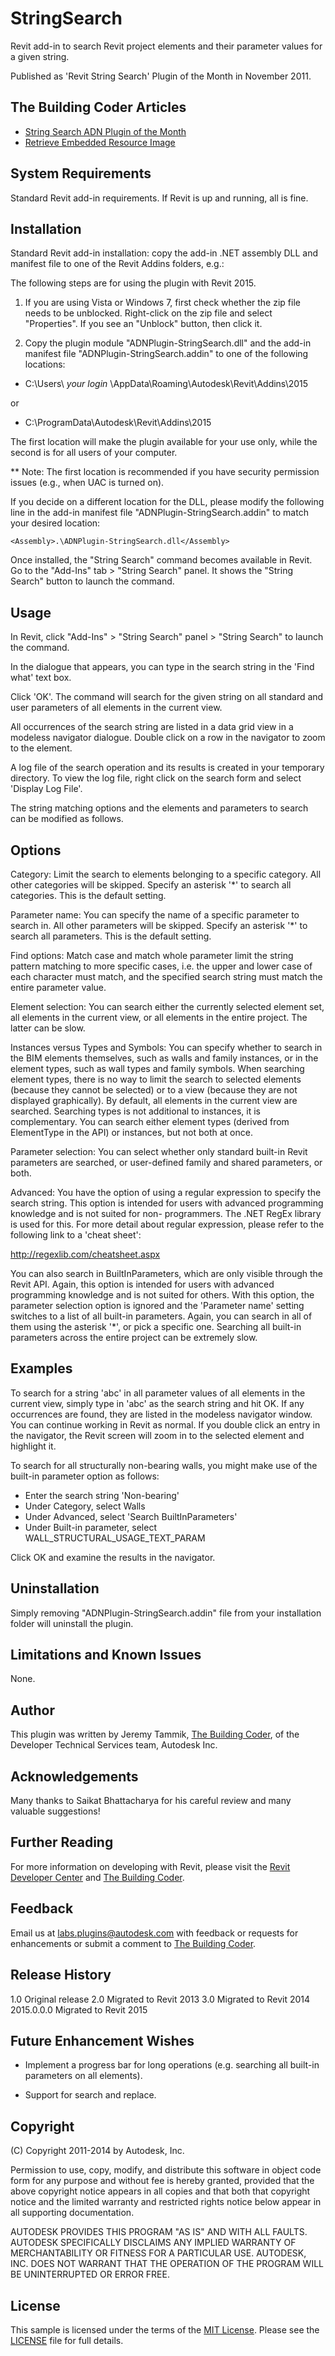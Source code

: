 StringSearch
============

Revit add-in to search Revit project elements and their parameter values for a given string.

Published as 'Revit String Search' Plugin of the Month in November 2011.


The Building Coder Articles
---------------------------

- [String Search ADN Plugin of the Month](http://thebuildingcoder.typepad.com/blog/2011/10/string-search-adn-plugin-of-the-month.html)
- [Retrieve Embedded Resource Image](http://thebuildingcoder.typepad.com/blog/2012/06/retrieve-embedded-resource-image.html)


System Requirements
-------------------

Standard Revit add-in requirements. If Revit is up and running, all is fine.


Installation
------------

Standard Revit add-in installation: copy the add-in .NET assembly DLL
and manifest file to one of the Revit Addins folders, e.g.:

The following steps are for using the plugin with Revit 2015.

1. If you are using Vista or Windows 7, first check whether the zip
file needs to be unblocked. Right-click on the zip file and select
"Properties". If you see an "Unblock" button, then click it.

2. Copy the plugin module "ADNPlugin-StringSearch.dll" and the add-in
manifest file "ADNPlugin-StringSearch.addin" to one of the following
locations:

- C:\Users\ *your login* \AppData\Roaming\Autodesk\Revit\Addins\2015

or

- C:\ProgramData\Autodesk\Revit\Addins\2015

The first location will make the plugin available for your use only,
while the second is for all users of your computer.

** Note: The first location is recommended if you have security
permission issues (e.g., when UAC is turned on).

If you decide on a different location for the DLL, please modify the
following line in the add-in manifest file
"ADNPlugin-StringSearch.addin" to match your desired location:

    <Assembly>.\ADNPlugin-StringSearch.dll</Assembly>

Once installed, the "String Search" command becomes available in
Revit.  Go to the "Add-Ins" tab > "String Search" panel. It shows
the "String Search" button to launch the command.


Usage
-----

In Revit, click "Add-Ins" > "String Search" panel > "String Search"
to launch the command.

In the dialogue that appears, you can type in the search string in
the 'Find what' text box.

Click 'OK'. The command will search for the given string on all
standard and user parameters of all elements in the current view.

All occurrences of the search string are listed in a data grid view
in a modeless navigator dialogue. Double click on a row in the
navigator to zoom to the element.

A log file of the search operation and its results is created in
your temporary directory. To view the log file, right click on the
search form and select 'Display Log File'.

The string matching options and the elements and parameters to
search can be modified as follows.


Options
-------

Category: Limit the search to elements belonging to a specific
category. All other categories will be skipped. Specify an
asterisk '*' to search all categories. This is the default setting.

Parameter name: You can specify the name of a specific parameter
to search in. All other parameters will be skipped. Specify an
asterisk '*' to search all parameters. This is the default setting.

Find options: Match case and match whole parameter limit the string
pattern matching to more specific cases, i.e. the upper and lower
case of each character must match, and the specified search string
must match the entire parameter value.

Element selection: You can search either the currently selected
element set, all elements in the current view, or all elements
in the entire project. The latter can be slow.

Instances versus Types and Symbols: You can specify whether to
search in the BIM elements themselves, such as walls and family
instances, or in the element types, such as wall types and family
symbols. When searching element types, there is no way to limit the
search to selected elements (because they cannot be selected) or to
a view (because they are not displayed graphically). By default, all
elements in the current view are searched. Searching types is not
additional to instances, it is complementary. You can search either
element types (derived from ElementType in the API) or instances,
but not both at once.

Parameter selection: You can select whether only standard built-in
Revit parameters are searched, or user-defined family and shared
parameters, or both.

Advanced: You have the option of using a regular expression to
specify the search string. This option is intended for users with
advanced programming knowledge and is not suited for non-
programmers. The .NET RegEx library is used for this.
For more detail about regular expression, please refer to the
following link to a 'cheat sheet':

  http://regexlib.com/cheatsheet.aspx

You can also search in BuiltInParameters, which are only visible
through the Revit API. Again, this option is intended for users with
advanced programming knowledge and is not suited for others.
With this option, the parameter selection option is ignored and
the 'Parameter name' setting switches to a list of all built-in
parameters. Again, you can search in all of them using the asterisk
'*', or pick a specific one. Searching all built-in parameters
across the entire project can be extremely slow.


Examples
--------

To search for a string 'abc' in all parameter values of all elements
in the current view, simply type in 'abc' as the search string and
hit OK. If any occurrences are found, they are listed in the
modeless navigator window. You can continue working in Revit as
normal. If you double click an entry in the navigator, the Revit
screen will zoom in to the selected element and highlight it.

To search for all structurally non-bearing walls, you might make use
of the built-in parameter option as follows:

- Enter the search string 'Non-bearing'
- Under Category, select Walls
- Under Advanced, select 'Search BuiltInParameters'
- Under Built-in parameter, select WALL_STRUCTURAL_USAGE_TEXT_PARAM

Click OK and examine the results in the navigator.


Uninstallation
--------------
Simply removing "ADNPlugin-StringSearch.addin" file from your
installation folder will uninstall the plugin.


Limitations and Known Issues
----------------------------

None.


Author
------

This plugin was written by Jeremy Tammik,
[The Building Coder](http://thebuildingcoder.typepad.com),
of the Developer Technical Services team, Autodesk Inc.


Acknowledgements
----------------

Many thanks to Saikat Bhattacharya for his careful review and many
valuable suggestions!


Further Reading
---------------

For more information on developing with Revit, please visit the
[Revit Developer Center](http://www.autodesk.com/developrevit) and
[The Building Coder](http://thebuildingcoder.typepad.com).



Feedback
--------

Email us at labs.plugins@autodesk.com with feedback or requests for enhancements
or submit a comment to [The Building Coder](http://thebuildingcoder.typepad.com).


Release History
---------------

1.0  Original release
2.0  Migrated to Revit 2013
3.0  Migrated to Revit 2014
2015.0.0.0 Migrated to Revit 2015


Future Enhancement Wishes
-------------------------

- Implement a progress bar for long operations (e.g. searching all
  built-in parameters on all elements).

- Support for search and replace.


Copyright
---------

(C) Copyright 2011-2014 by Autodesk, Inc.

Permission to use, copy, modify, and distribute this software in
object code form for any purpose and without fee is hereby granted,
provided that the above copyright notice appears in all copies and
that both that copyright notice and the limited warranty and
restricted rights notice below appear in all supporting
documentation.

AUTODESK PROVIDES THIS PROGRAM "AS IS" AND WITH ALL FAULTS.
AUTODESK SPECIFICALLY DISCLAIMS ANY IMPLIED WARRANTY OF
MERCHANTABILITY OR FITNESS FOR A PARTICULAR USE.  AUTODESK, INC.
DOES NOT WARRANT THAT THE OPERATION OF THE PROGRAM WILL BE
UNINTERRUPTED OR ERROR FREE.


License
-------

This sample is licensed under the terms of the [MIT License](http://opensource.org/licenses/MIT). Please see the [LICENSE](LICENSE) file for full details.
